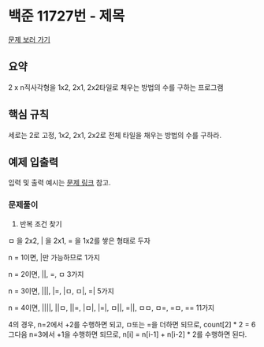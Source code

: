 # 백준 11727번 - 제목

[문제 보러 가기](https://www.acmicpc.net/problem/11727)

## 요약
2 x n직사각형을 1x2, 2x1, 2x2타일로 채우는 방법의 수를 구하는 프로그램

## 핵심 규칙
세로는 2로 고정, 1x2, 2x1, 2x2로 전체 타일을 채우는 방법의 수를 구하라.

## 예제 입출력

입력 및 출력 예시는 [문제 링크](https://www.acmicpc.net/problem/11727) 참고.

### 문제풀이

1. 반복 조건 찾기

ㅁ 을 2x2, | 을 2x1, = 을 1x2를 쌓은 형태로 두자

n = 1이면, |만 가능하므로 1가지

n = 2이면, ||, =, ㅁ 3가지

n = 3이면, |||, |=, |ㅁ, ㅁ|, =| 5가지

n = 4이면, ||||, ||ㅁ, ||=, |ㅁ|, |=|, ㅁ||, =||, ㅁㅁ, ㅁ=, =ㅁ, == 11가지

4의 경우, n=2에서 +2를 수행하면 되고, ㅁ또는 =을 더하면 되므로, count[2] * 2 = 6
그다음 n=3에서 +1을 수행하면 되므로, n[i] = n[i-1] + n[i-2] * 2를 수행하면 된다.







